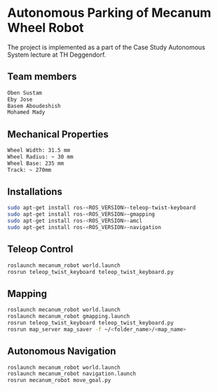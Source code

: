 # Autonomous Parking of Mecanum Wheel Robot

The project is implemented as a part of the Case Study Autonomous System lecture at TH Deggendorf.

## Team members
```bash
Oben Sustam
Eby Jose
Basem Aboudeshish
Mohamed Mady
```

## Mechanical Properties
```bash
Wheel Width: 31.5 mm
Wheel Radius: ~ 30 mm
Wheel Base: 235 mm
Track: ~ 270mm
```

## Installations
```bash
sudo apt-get install ros-<ROS_VERSION>-teleop-twist-keyboard
sudo apt-get install ros-<ROS_VERSION>-gmapping
sudo apt-get install ros-<ROS_VERSION>-amcl 
sudo apt-get install ros-<ROS_VERSION>-navigation 
```

## Teleop Control
```bash
roslaunch mecanum_robot world.launch
rosrun teleop_twist_keyboard teleop_twist_keyboard.py
```

## Mapping 
```bash
roslaunch mecanum_robot world.launch
roslaunch mecanum_robot gmapping.launch
rosrun teleop_twist_keyboard teleop_twist_keyboard.py
rosrun map_server map_saver -f ~/<folder_name>/<map_name>
```

## Autonomous Navigation
```bash
roslaunch mecanum_robot world.launch
roslaunch mecanum_robot navigation.launch
rosrun mecanum_robot move_goal.py
```

